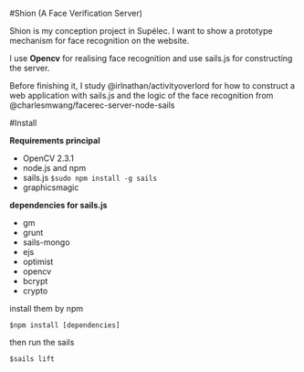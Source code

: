 #Shion (A Face Verification Server)

Shion is my conception project in Supélec. I want to show a prototype mechanism for face recognition on the website.

I use **Opencv** for realising face recognition and use sails.js for constructing the server. 

Before finishing it, I study @irlnathan/activityoverlord for how to construct a web application with sails.js and the logic of the face recognition from @charlesmwang/facerec-server-node-sails  

#Install

**Requirements principal** 

* OpenCV 2.3.1 
* node.js and npm
* sails.js `$sudo npm install -g sails`
* graphicsmagic 

**dependencies for sails.js**

* gm
* grunt
* sails-mongo
* ejs
* optimist
* opencv
* bcrypt
* crypto

install them by npm
  	
  	
  	$npm install [dependencies]

then run the sails 

 	$sails lift





